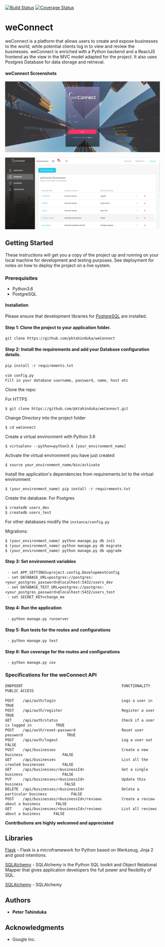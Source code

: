 [![Build Status](https://travis-ci.org/pktahinduka/weConnect.svg?branch=master)](https://travis-ci.org/pktahinduka/weConnect)
[![Coverage Status](https://coveralls.io/repos/github/pktahinduka/weConnect/badge.svg?branch=develop)](https://coveralls.io/github/pktahinduka/weConnect?branch=travisCI)

# weConnect
weConnect is a platform that allows users to create and expose businesses to the world, while potential clients log in to view and review the businesses. weConnect is enriched with a Python backend and a ReactJS frontend as the view in the MVC model adapted for the project. It also uses Postgres Database for data storage and retrieval.

#### weConnect Screenshots
![alt text](screenshots/weconnectlogin.PNG)

![alt text](screenshots/weconnectbz.PNG) 

## Getting Started

These instructions will get you a copy of the project up and running on your local machine for development and testing purposes. See deployment for notes on how to deploy the project on a live system.

### Prerequisites

* Python3.6
* PostgreSQL

#### Installation

Please ensure that development libraries for [PostgreSQL](http://techarena51.com/index.php/flask-sqlalchemy-postgresql-tutorial/) are installed.

#### Step 1: Clone the project to your application folder.

    git clone https://github.com/pktahinduka/weConnect

#### Step 2: Install the requirements and add your Database configuration details.

    pip install -r requirements.txt

    vim config.py
    Fill in your database username, password, name, host etc

Clone the repo:

For HTTPS
```
$ git clone https://github.com/pktahinduka/weConnect.git
```


Change Directory into the project folder
```
$ cd weConnect
```

Create a virtual environment with Python 3.6
```
$ virtualenv --python=python3.6 [your_environment_name]
```

Activate the virtual environment you have just created
```
$ source your_environment_name/bin/activate
```

Install the application's dependencies from requirements.txt to the virtual environment
```
$ (your_environment_name) pip install -r requirements.txt
```

Create the database:
For Postgres
```
$ createdb users_dev
$ createdb users_test
```

For other databases modify the `instance/config.py`

Migrations:
```
$ (your_environment_name) python manage.py db init
$ (your_environment_name) python manage.py db migrate
$ (your_environment_name) python manage.py db upgrade
```    

#### Step 3: Set environment variables 
     
     - set APP_SETTINGS=project.config.DevelopmentConfig
     - set DATABASE_URL=postgres://postgres:<your_postgres_password>@localhost:5432/users_dev
     - set DATABASE_TEST_URL=postgres://postgres:<your_postgres_password>@localhost:5432/users_test
     - set SECRET_KEY=change_me
     
#### Step 4: Run the application 
     
     - python manage.py runserver

#### Step 5: Run tests for the routes and configurations
    
     - python manage.py test

#### Step 6: Run coverage for the routes and configurations
    
     - python manage.py cov


### Specifications for the weConnect API
```
ENDPOINT                                             FUNCTIONALITY                          PUBLIC ACCESS

POST    /api/auth/login                              Logs a user in                         TRUE
POST    /api/auth/register                           Register a user                        TRUE
GET     /api/auth/status                             Check if a user is logged in           TRUE
POST    /api/auth/reset-password                     Reset user password                    TRUE
POST    /api/auth/logout                             Log a user out                         FALSE
POST    /api/businesses                              Create a new business                  FALSE
GET     /api/businesses                              List all the created businesses        FALSE
GET     /api/businesses/<businessId>                 Get a single business                  FALSE 
PUT     /api/businesses/<businessId>                 Update this business                   FALSE
DELETE  /api/businesses/<businessId>                 Delete a particular business           FALSE
POST    /api/businesses/<businessId>/reviews         Create a review about a business       FALSE
GET     /api/businesses/<businessId>/reviews         List all reviews about a business      FALSE

```


**Contributions are highly welcomed and appreciated**

## Libraries
[Flask](http://flask.pocoo.org/) - Flask is a microframework for Python based on Werkzeug, Jinja 2 and good intentions. 

[SQLAlchemy](https://www.sqlalchemy.org/) - SQLAlchemy is the Python SQL toolkit and Object Relational Mapper that gives application developers the full power and flexibility of SQL.


[SQLAlchemy]() - SQLAlchemy


## Authors

* **Peter Tahinduka**

## Acknowledgments

* Google Inc.


